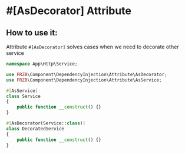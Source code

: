 #[AsDecorator] Attribute
=============================

How to use it:
-------------

Attribute `#[AsDecorator]` solves cases when we need to decorate other service

```php
namespace App\Http\Service;

use FRZB\Component\DependencyInjection\Attribute\AsDecorator;
use FRZB\Component\DependencyInjection\Attribute\AsService;

#[AsService]
class Service
{
    public function __construct() {}
}

#[AsDecorator(Service::class)]
class DecoratedService
{
    public function __construct() {}
}
```
